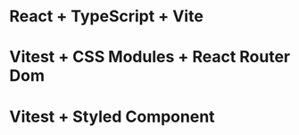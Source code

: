 # React + TypeScript + Vite

# Vitest + CSS Modules + React Router Dom

# Vitest + Styled Component



